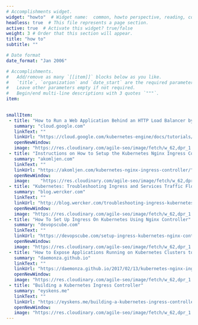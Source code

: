 ```yaml
---
# Accomplishments widget.
widget: "howto"  # Widget name:  common, howto perspective, reading, cd-with-jenkins-and-docker  etc
headless: true  # This file represents a page section.
active: true  # Activate this widget? true/false
weight: 3 # Order that this section will appear.
title: "how to"
subtitle: ""

# Date format
date_format: "Jan 2006"

# Accomplishments.
#   Add/remove as many `[[item]]` blocks below as you like.
#   `title`, `organization` and `date_start` are the required parameters.
#   Leave other parameters empty if not required.
#   Begin/end multi-line descriptions with 3 quotes `"""`.
item:
 

smallItem: 
 - title: "How to Run a Web Application Behind an HTTP Load Balancer by Configuring the Ingress"
   summary: "cloud.google.com"
   linkText: ""
   linkUrl: "https://cloud.google.com/kubernetes-engine/docs/tutorials/http-balancer"
   openNewWindow: 
   image: "https://res.cloudinary.com/agile-seo/image/fetch/w_62,dpr_1.0,d_blank_am8gzx.png/https%3A%2F%2Flogo.clearbit.com%2Fcloud.google.com%3Fsize%3D250" 
 - title: "Instructions on How to Setup the Kubernetes Nginx Ingress Controller"
   summary: "akomljen.com"
   linkText: ""
   linkUrl: "https://akomljen.com/kubernetes-nginx-ingress-controller/"
   openNewWindow:
   image:    "https://res.cloudinary.com/agile-seo/image/fetch/w_62,dpr_1.0,d_blank_am8gzx.png/https%3A%2F%2Flogo.clearbit.com%2Fakomljen.com%3Fsize%3D250"
 - title: "Kubernetes: Troubleshooting Ingress and Services Traffic Flows"
   summary: "blog.wercker.com"
   linkText: ""
   linkUrl: "http://blog.wercker.com/troubleshooting-ingress-kubernetes"
   openNewWindow: 
   image: "https://res.cloudinary.com/agile-seo/image/fetch/w_62,dpr_1.0,d_blank_am8gzx.png/https%3A%2F%2Flogo.clearbit.com%2Fblog.wercker.com%3Fsize%3D250" 
 - title: "How To Set Up Ingress On Kubernetes Using Nginx Controller"
   summary: "devopscube.com"
   linkText: ""
   linkUrl: "https://devopscube.com/setup-ingress-kubernetes-nginx-controller/"
   openNewWindow: 
   image: "https://res.cloudinary.com/agile-seo/image/fetch/w_62,dpr_1.0,d_blank_am8gzx.png/https%3A%2F%2Flogo.clearbit.com%2Fdevopscube.com%3Fsize%3D250" 
 - title: "How to Expose Applications Running on Kubernetes Clusters to the Internet With Ingress Controllers"
   summary: "daemonza.github.io"
   linkText: ""
   linkUrl: "https://daemonza.github.io/2017/02/13/kubernetes-nginx-ingress-controller/"
   openNewWindow: 
   image: "https://res.cloudinary.com/agile-seo/image/fetch/w_62,dpr_1.0,d_blank_am8gzx.png/https%3A%2F%2Flogo.clearbit.com%2Fdaemonza.github.io%3Fsize%3D250" 
 - title: "Building a Kubernetes Ingress Controller"
   summary: "eyskens.me"
   linkText: ""
   linkUrl: "https://eyskens.me/building-a-kubernetes-ingress-controller/"
   openNewWindow: 
   image: "https://res.cloudinary.com/agile-seo/image/fetch/w_62,dpr_1.0,d_blank_am8gzx.png/https%3A%2F%2Flogo.clearbit.com%2Feyskens.me%3Fsize%3D250" 
---
```

